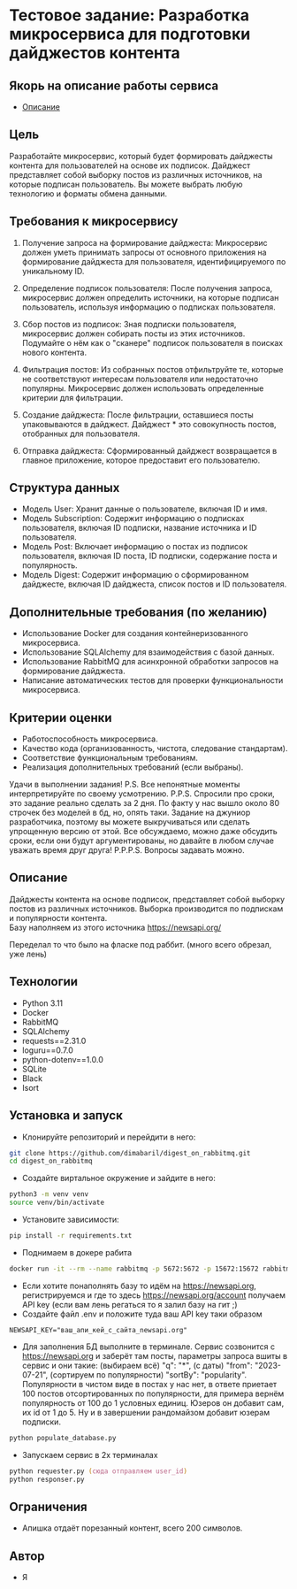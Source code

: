 # Тестовое задание: Разработка микросервиса для подготовки дайджестов контента

## Якорь на описание работы сервиса

* [Описание](#описание)

## Цель

Разработайте микросервис, который будет формировать дайджесты контента для пользователей на основе их подписок. Дайджест представляет собой выборку постов из различных источников, на которые подписан пользователь. Вы можете выбрать любую технологию и форматы обмена данными.

## Требования к микросервису

1. Получение запроса на формирование дайджеста: Микросервис должен уметь принимать запросы от основного приложения на формирование дайджеста для пользователя, идентифицируемого по уникальному ID.

2. Определение подписок пользователя: После получения запроса, микросервис должен определить источники, на которые подписан пользователь, используя информацию о подписках пользователя.

3. Сбор постов из подписок: Зная подписки пользователя, микросервис должен собирать посты из этих источников. Подумайте о нём как о "сканере" подписок пользователя в поисках нового контента.

4. Фильтрация постов: Из собранных постов отфильтруйте те, которые не соответствуют интересам пользователя или недостаточно популярны. Микросервис должен использовать определенные критерии для фильтрации.

5. Создание дайджеста: После фильтрации, оставшиеся посты упаковываются в дайджест. Дайджест * это совокупность постов, отобранных для пользователя.

6. Отправка дайджеста: Сформированный дайджест возвращается в главное приложение, которое предоставит его пользователю.

## Структура данных

* Модель User: Хранит данные о пользователе, включая ID и имя.
* Модель Subscription: Содержит информацию о подписках пользователя, включая ID подписки, название источника и ID пользователя.
* Модель Post: Включает информацию о постах из подписок пользователя, включая ID поста, ID подписки, содержание поста и популярность.
* Модель Digest: Содержит информацию о сформированном дайджесте, включая ID дайджеста, список постов и ID пользователя.

## Дополнительные требования (по желанию)

* Использование Docker для создания контейнеризованного микросервиса.
* Использование SQLAlchemy для взаимодействия с базой данных.
* Использование RabbitMQ для асинхронной обработки запросов на формирование дайджеста.
* Написание автоматических тестов для проверки функциональности микросервиса.

## Критерии оценки

* Работоспособность микросервиса.
* Качество кода (организованность, чистота, следование стандартам).
* Соответствие функциональным требованиям.
* Реализация дополнительных требований (если выбраны).

Удачи в выполнении задания!
P.S. Все непонятные моменты интерпретируйте по своему усмотрению.
P.P.S. Спросили про сроки, это задание реально сделать за 2 дня. По факту у нас вышло около 80 строчек без моделей в бд, но, опять таки. Задание на джуниор разработчика, поэтому вы можете выкручиваться или сделать упрощенную версию от этой. Все обсуждаемо, можно даже обсудить сроки, если они будут аргументированы, но давайте в любом случае уважать время друг друга!
P.P.P.S. Вопросы задавать можно.

## Описание

Дайджесты контента на основе подписок, представляет собой выборку постов из различных источников. Выборка производится по подпискам и популярности контента.  
Базу наполняем из этого источника <https://newsapi.org/>  

Переделал то что было на фласке под раббит. (много всего обрезал, уже лень)

## Технологии

* Python 3.11
* Docker
* RabbitMQ
* SQLAlchemy
* requests==2.31.0
* loguru==0.7.0
* python-dotenv==1.0.0
* SQLite
* Black
* Isort

## Установка и запуск

* Клонируйте репозиторий и перейдити в него:

```zsh
git clone https://github.com/dimabaril/digest_on_rabbitmq.git
cd digest_on_rabbitmq
```

* Создайте виртальное окружение и зайдите в него:

```zsh
python3 -m venv venv
source venv/bin/activate
```

* Установите зависимости:

```zsh
pip install -r requirements.txt
```

* Поднимаем в докере рабита

```zsh
docker run -it --rm --name rabbitmq -p 5672:5672 -p 15672:15672 rabbitmq:3.12-management
```

* Если хотите понаполнять базу то идём на <https://newsapi.org>, регистрируемся и где то здесь <https://newsapi.org/account> получаем API key (если вам лень регаться то я залил базу на гит ;)
* Создайте файл .env и положите туда ваш API key таки образом

```.env
NEWSAPI_KEY="ваш_апи_кей_с_сайта_newsapi.org"
```

* Для заполнения БД выполните в терминале. Сервис созвонится с <https://newsapi.org> и заберёт там посты, параметры запроса вшиты в сервис и они такие:
(выбираем всё) "q": "*", (с даты) "from": "2023-07-21", (сортируем по популярности) "sortBy": "popularity". Популярности в чистом виде в постах у нас нет, в ответе приетает 100 постов отсортированных по популярности, для примера вернём популярность от 100 до 1 условных единиц. Юзеров он добавит сам, их id от 1 до 5. Ну и в завершении рандомайзом добавит юзерам подписки.

```zsh
python populate_database.py
```

* Запускаем сервис в 2х терминалах

```zsh
python requester.py (сюда отправляем user_id)
python responser.py
```

## Ограничения

* Апишка отдаёт порезанный контент, всего 200 символов.

## Автор

* Я
